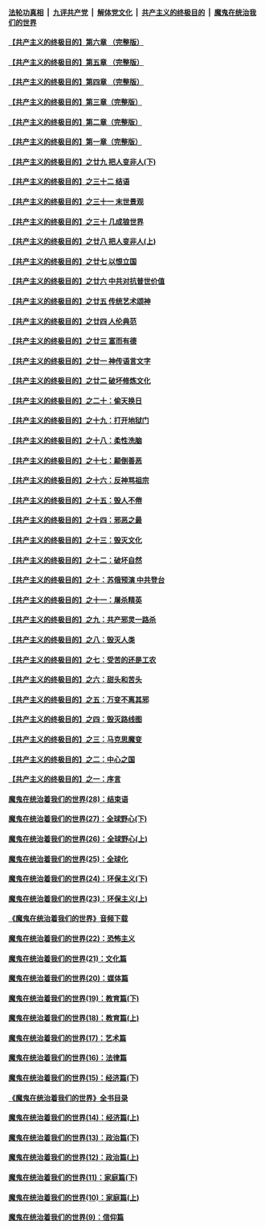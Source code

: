 

####  [法轮功真相](../../../../basic/blob/master/README.md?t=04160130) &nbsp;|&nbsp; [九评共产党](../../../../9ping.md/blob/master/README.md?t=04160130) &nbsp;|&nbsp; [解体党文化](../../../../jtdwh.md/blob/master/README.md?t=04160130)  &nbsp;|&nbsp; [共产主义的终极目的](../../../../gczydzjmd.md/blob/master/README.md?t=04160130) &nbsp;|&nbsp; [魔鬼在统治我们的世界](../../../../mgztzwmdsj.md/blob/master/README.md?t=04160130) 

#### [【共产主义的终极目的】第六章 （完整版）](../pages/nsc422/n11428913.md?t=04160130) 

#### [【共产主义的终极目的】第五章 （完整版）](../pages/nsc422/n11428912.md?t=04160130) 

#### [【共产主义的终极目的】第四章 （完整版）](../pages/nsc422/n11428907.md?t=04160130) 

#### [【共产主义的终极目的】第三章（完整版）](../pages/nsc422/n11428848.md?t=04160130) 

#### [【共产主义的终极目的】第二章（完整版）](../pages/nsc422/n11428831.md?t=04160130) 

#### [【共产主义的终极目的】第一章（完整版）](../pages/nsc422/n11417651.md?t=04160130) 

#### [【共产主义的终极目的】之廿九 把人变非人(下)](../pages/nsc422/n11344140.md?t=04160130) 

#### [【共产主义的终极目的】之三十二 结语](../pages/nsc422/n11360535.md?t=04160130) 

#### [【共产主义的终极目的】之三十一 末世景观](../pages/nsc422/n11351129.md?t=04160130) 

#### [【共产主义的终极目的】之三十 几成狼世界](../pages/nsc422/n11348280.md?t=04160130) 

#### [【共产主义的终极目的】之廿八 把人变非人(上)](../pages/nsc422/n11340492.md?t=04160130) 

#### [【共产主义的终极目的】之廿七 以恨立国](../pages/nsc422/n11336944.md?t=04160130) 

#### [【共产主义的终极目的】之廿六 中共对抗普世价值](../pages/nsc422/n11324785.md?t=04160130) 

#### [【共产主义的终极目的】之廿五 传统艺术颂神](../pages/nsc422/n11296396.md?t=04160130) 

#### [【共产主义的终极目的】之廿四 人伦典范](../pages/nsc422/n11296397.md?t=04160130) 

#### [【共产主义的终极目的】之廿三 富而有德](../pages/nsc422/n11283598.md?t=04160130) 

#### [【共产主义的终极目的】之廿一 神传语言文字](../pages/nsc422/n11263265.md?t=04160130) 

#### [【共产主义的终极目的】之廿二 破坏修炼文化](../pages/nsc422/n11245728.md?t=04160130) 

#### [【共产主义的终极目的】之二十：偷天换日](../pages/nsc422/n11238846.md?t=04160130) 

#### [【共产主义的终极目的】之十九：打开地狱门](../pages/nsc422/n11206376.md?t=04160130) 

#### [【共产主义的终极目的】之十八：柔性洗脑](../pages/nsc422/n11199994.md?t=04160130) 

#### [【共产主义的终极目的】之十七：颠倒善恶](../pages/nsc422/n11179782.md?t=04160130) 

#### [【共产主义的终极目的】之十六：反神骂祖宗](../pages/nsc422/n11166798.md?t=04160130) 

#### [【共产主义的终极目的】之十五：毁人不倦](../pages/nsc422/n11166792.md?t=04160130) 

#### [【共产主义的终极目的】之十四：邪恶之最](../pages/nsc422/n11150249.md?t=04160130) 

#### [【共产主义的终极目的】之十三：毁灭文化](../pages/nsc422/n11135227.md?t=04160130) 

#### [【共产主义的终极目的】之十二：破坏自然](../pages/nsc422/n11135214.md?t=04160130) 

#### [【共产主义的终极目的】之十：苏俄预演 中共登台](../pages/nsc422/n11118424.md?t=04160130) 

#### [【共产主义的终极目的】之十一：屠杀精英](../pages/nsc422/n11118442.md?t=04160130) 

#### [【共产主义的终极目的】之九：共产邪灵一路杀](../pages/nsc422/n11114139.md?t=04160130) 

#### [【共产主义的终极目的】之八：毁灭人类](../pages/nsc422/n11108503.md?t=04160130) 

#### [【共产主义的终极目的】之七：受苦的还是工农](../pages/nsc422/n11101809.md?t=04160130) 

#### [【共产主义的终极目的】之六：甜头和苦头](../pages/nsc422/n11096971.md?t=04160130) 

#### [【共产主义的终极目的】之五：万变不离其邪](../pages/nsc422/n11091285.md?t=04160130) 

#### [【共产主义的终极目的】之四：毁灭路线图](../pages/nsc422/n11086284.md?t=04160130) 

#### [【共产主义的终极目的】之三：马克思魔变](../pages/nsc422/n11061941.md?t=04160130) 

#### [【共产主义的终极目的】之二：中心之国](../pages/nsc422/n11047728.md?t=04160130) 

#### [【共产主义的终极目的】之一：序言](../pages/nsc422/n11086077.md?t=04160130) 

#### [魔鬼在统治着我们的世界(28)：结束语](../pages/nsc422/n10936246.md?t=04160130) 

#### [魔鬼在统治着我们的世界(27)：全球野心(下)](../pages/nsc422/n10928319.md?t=04160130) 

#### [魔鬼在统治着我们的世界(26)：全球野心(上)](../pages/nsc422/n10900318.md?t=04160130) 

#### [魔鬼在统治着我们的世界(25)：全球化](../pages/nsc422/n10788205.md?t=04160130) 

#### [魔鬼在统治着我们的世界(24)：环保主义(下)](../pages/nsc422/n10695307.md?t=04160130) 

#### [魔鬼在统治着我们的世界(23)：环保主义(上)](../pages/nsc422/n10688613.md?t=04160130) 

#### [《魔鬼在统治着我们的世界》音频下载](../pages/nsc422/n10635553.md?t=04160130) 

#### [魔鬼在统治着我们的世界(22)：恐怖主义](../pages/nsc422/n10614727.md?t=04160130) 

#### [魔鬼在统治着我们的世界(21)：文化篇](../pages/nsc422/n10597706.md?t=04160130) 

#### [魔鬼在统治着我们的世界(20)：媒体篇](../pages/nsc422/n10586579.md?t=04160130) 

#### [魔鬼在统治着我们的世界(19)：教育篇(下)](../pages/nsc422/n10564808.md?t=04160130) 

#### [魔鬼在统治着我们的世界(18)：教育篇(上)](../pages/nsc422/n10526970.md?t=04160130) 

#### [魔鬼在统治着我们的世界(17)：艺术篇](../pages/nsc422/n10499093.md?t=04160130) 

#### [魔鬼在统治着我们的世界(16)：法律篇](../pages/nsc422/n10485969.md?t=04160130) 

#### [魔鬼在统治着我们的世界(15)：经济篇(下)](../pages/nsc422/n10469975.md?t=04160130) 

#### [《魔鬼在统治着我们的世界》全书目录](../pages/nsc422/n10464261.md?t=04160130) 

#### [魔鬼在统治着我们的世界(14)：经济篇(上)](../pages/nsc422/n10457370.md?t=04160130) 

#### [魔鬼在统治着我们的世界(13)：政治篇(下)](../pages/nsc422/n10448270.md?t=04160130) 

#### [魔鬼在统治着我们的世界(12)：政治篇(上)](../pages/nsc422/n10444576.md?t=04160130) 

#### [魔鬼在统治着我们的世界(11)：家庭篇(下)](../pages/nsc422/n10440961.md?t=04160130) 

#### [魔鬼在统治着我们的世界(10)：家庭篇(上)](../pages/nsc422/n10435448.md?t=04160130) 

#### [魔鬼在统治着我们的世界(9)：信仰篇](../pages/nsc422/n10432159.md?t=04160130) 

